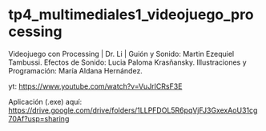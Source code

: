 # tp4_multimediales1_videojuego_processing
Videojuego con Processing | Dr. Li | Guión y Sonido: Martin Ezequiel Tambussi. Efectos de Sonido: Lucia Paloma Krasñansky. Illustraciones y Programación: María Aldana Hernández.

yt: https://www.youtube.com/watch?v=VuJrICRsF3E

Aplicación (.exe) aquí: https://drive.google.com/drive/folders/1LLPFDOL5R6pqVjFJ3GxexAoU31cg70Af?usp=sharing
